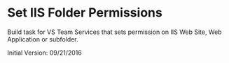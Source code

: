 # Set IIS Folder Permissions
Build task for VS Team Services that sets permission on IIS Web Site, Web Application or subfolder.

Initial Version: 09/21/2016